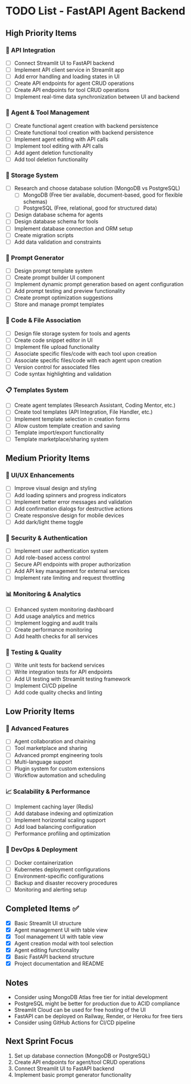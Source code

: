 # TODO List - FastAPI Agent Backend

## High Priority Items

### 🔗 API Integration
- [ ] Connect Streamlit UI to FastAPI backend
- [ ] Implement API client service in Streamlit app
- [ ] Add error handling and loading states in UI
- [ ] Create API endpoints for agent CRUD operations
- [ ] Create API endpoints for tool CRUD operations
- [ ] Implement real-time data synchronization between UI and backend

### 🤖 Agent & Tool Management
- [ ] Create functional agent creation with backend persistence
- [ ] Create functional tool creation with backend persistence
- [ ] Implement agent editing with API calls
- [ ] Implement tool editing with API calls
- [ ] Add agent deletion functionality
- [ ] Add tool deletion functionality

### 💾 Storage System
- [ ] Research and choose database solution (MongoDB vs PostgreSQL)
  - [ ] MongoDB (Free tier available, document-based, good for flexible schemas)
  - [ ] PostgreSQL (Free, relational, good for structured data)
- [ ] Design database schema for agents
- [ ] Design database schema for tools
- [ ] Implement database connection and ORM setup
- [ ] Create migration scripts
- [ ] Add data validation and constraints

### 📝 Prompt Generator
- [ ] Design prompt template system
- [ ] Create prompt builder UI component
- [ ] Implement dynamic prompt generation based on agent configuration
- [ ] Add prompt testing and preview functionality
- [ ] Create prompt optimization suggestions
- [ ] Store and manage prompt templates

### 📄 Code & File Association
- [ ] Design file storage system for tools and agents
- [ ] Create code snippet editor in UI
- [ ] Implement file upload functionality
- [ ] Associate specific files/code with each tool upon creation
- [ ] Associate specific files/code with each agent upon creation
- [ ] Version control for associated files
- [ ] Code syntax highlighting and validation

### 📋 Templates System
- [ ] Create agent templates (Research Assistant, Coding Mentor, etc.)
- [ ] Create tool templates (API Integration, File Handler, etc.)
- [ ] Implement template selection in creation forms
- [ ] Allow custom template creation and saving
- [ ] Template import/export functionality
- [ ] Template marketplace/sharing system

## Medium Priority Items

### 🎨 UI/UX Enhancements
- [ ] Improve visual design and styling
- [ ] Add loading spinners and progress indicators
- [ ] Implement better error messages and validation
- [ ] Add confirmation dialogs for destructive actions
- [ ] Create responsive design for mobile devices
- [ ] Add dark/light theme toggle

### 🔐 Security & Authentication
- [ ] Implement user authentication system
- [ ] Add role-based access control
- [ ] Secure API endpoints with proper authorization
- [ ] Add API key management for external services
- [ ] Implement rate limiting and request throttling

### 📊 Monitoring & Analytics
- [ ] Enhanced system monitoring dashboard
- [ ] Add usage analytics and metrics
- [ ] Implement logging and audit trails
- [ ] Create performance monitoring
- [ ] Add health checks for all services

### 🧪 Testing & Quality
- [ ] Write unit tests for backend services
- [ ] Write integration tests for API endpoints
- [ ] Add UI testing with Streamlit testing framework
- [ ] Implement CI/CD pipeline
- [ ] Add code quality checks and linting

## Low Priority Items

### 🚀 Advanced Features
- [ ] Agent collaboration and chaining
- [ ] Tool marketplace and sharing
- [ ] Advanced prompt engineering tools
- [ ] Multi-language support
- [ ] Plugin system for custom extensions
- [ ] Workflow automation and scheduling

### 📈 Scalability & Performance
- [ ] Implement caching layer (Redis)
- [ ] Add database indexing and optimization
- [ ] Implement horizontal scaling support
- [ ] Add load balancing configuration
- [ ] Performance profiling and optimization

### 🔧 DevOps & Deployment
- [ ] Docker containerization
- [ ] Kubernetes deployment configurations
- [ ] Environment-specific configurations
- [ ] Backup and disaster recovery procedures
- [ ] Monitoring and alerting setup

## Completed Items ✅
- [x] Basic Streamlit UI structure
- [x] Agent management UI with table view
- [x] Tool management UI with table view
- [x] Agent creation modal with tool selection
- [x] Agent editing functionality
- [x] Basic FastAPI backend structure
- [x] Project documentation and README

## Notes
- Consider using MongoDB Atlas free tier for initial development
- PostgreSQL might be better for production due to ACID compliance
- Streamlit Cloud can be used for free hosting of the UI
- FastAPI can be deployed on Railway, Render, or Heroku for free tiers
- Consider using GitHub Actions for CI/CD pipeline

## Next Sprint Focus
1. Set up database connection (MongoDB or PostgreSQL)
2. Create API endpoints for agent/tool CRUD operations
3. Connect Streamlit UI to FastAPI backend
4. Implement basic prompt generator functionality